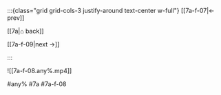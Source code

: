 :::{class="grid grid-cols-3 justify-around text-center w-full"}
[[7a-f-07|← prev]]

[[7a|⌂ back]]

[[7a-f-09|next →]]

:::

![[7a-f-08.any%.mp4]]

#any% #7a #7a-f-08